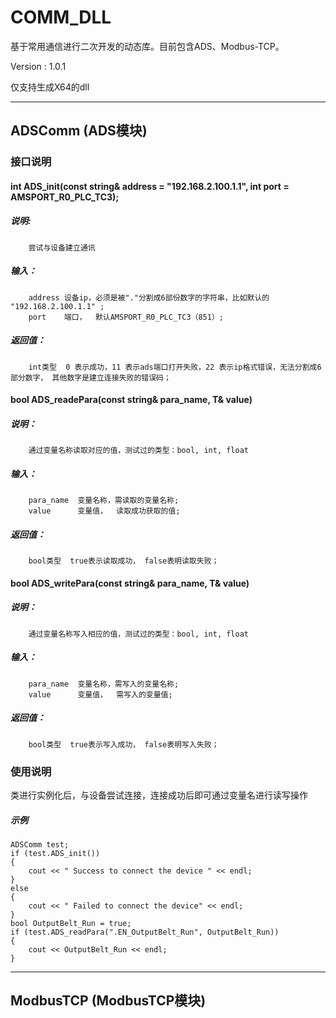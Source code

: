 # COMM_DLL

基于常用通信进行二次开发的动态库。目前包含ADS、Modbus-TCP。

Version : 1.0.1

仅支持生成X64的dll

***
## ADSComm (ADS模块)
### 接口说明
####  int ADS_init(const string& address = "192.168.2.100.1.1", int port = AMSPORT_R0_PLC_TC3);
##### 说明:
		尝试与设备建立通讯
##### 输入：
		address 设备ip，必须是被"."分割成6部份数字的字符串，比如默认的 "192.168.2.100.1.1" ;
		port	端口，  默认AMSPORT_R0_PLC_TC3（851）;
##### 返回值：
		int类型  0 表示成功，11 表示ads端口打开失败，22 表示ip格式错误，无法分割成6部分数字， 其他数字是建立连接失败的错误码；


#### bool ADS_readePara(const string& para_name, T& value)
##### 说明：
		通过变量名称读取对应的值，测试过的类型：bool, int, float
##### 输入：
		para_name  变量名称，需读取的变量名称;
		value	   变量值，  读取成功获取的值;
##### 返回值：
		bool类型	true表示读取成功， false表明读取失败；


#### bool ADS_writePara(const string& para_name, T& value)
##### 说明：
		通过变量名称写入相应的值，测试过的类型：bool, int, float
##### 输入：
		para_name  变量名称，需写入的变量名称;
		value	   变量值，  需写入的变量值;
##### 返回值：
		bool类型	true表示写入成功， false表明写入失败；		

### 使用说明
类进行实例化后，与设备尝试连接，连接成功后即可通过变量名进行读写操作

##### 示例
	ADSComm test;
	if (test.ADS_init())
	{
		cout << " Success to connect the device " << endl;
	}
	else
	{
		cout << " Failed to connect the device" << endl;
	}
	bool OutputBelt_Run = true;
	if (test.ADS_readPara(".EN_OutputBelt_Run", OutputBelt_Run))
	{
		cout << OutputBelt_Run << endl;
	}
***
## ModbusTCP (ModbusTCP模块)